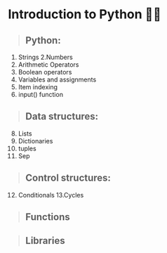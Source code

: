 # **Introduction to Python 🚀✨**

> ## Python:

1. Strings
2.Numbers
3. Arithmetic Operators
4. Boolean operators
5. Variables and assignments
6. Item indexing
7. input() function

> ## Data structures:

8. Lists
9. Dictionaries
10. tuples
11. Sep

> ## Control structures:

12. Conditionals
13.Cycles

> ## Functions

> ## Libraries